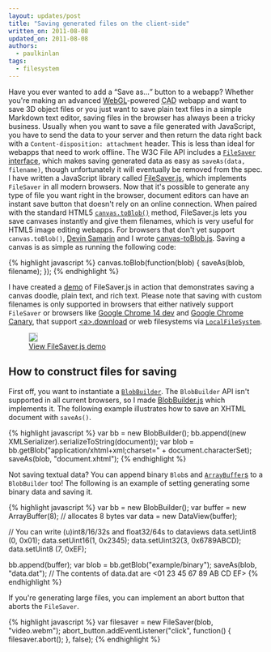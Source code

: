 ```yaml
---
layout: updates/post
title: "Saving generated files on the client-side"
written_on: 2011-08-08
updated_on: 2011-08-08
authors:
  - paulkinlan
tags:
  - filesystem
---
```

<p>Have you ever wanted to add a <q>Save as&hellip;</q> button to a webapp? Whether you're making an advanced <a href="https://developer.mozilla.org/en/WebGL">WebGL</a>-powered <abbr title="computer-aided design">CAD</abbr> webapp and want to save 3D object files or you just want to save plain text files in a simple Markdown text editor, saving files in the browser has always been a tricky business. Usually when you want to save a file generated with JavaScript, you have to send the data to your server and then return the data right back with a <code>Content-disposition: attachment</code> header. This is less than ideal for webapps that need to work offline. The W3C File API includes a <a href="http://www.w3.org/TR/file-writer-api/#the-filesaver-interface"><code>FileSaver</code> interface</a>, which makes saving generated data as easy as <code>saveAs(data, filename)</code>, though unfortunately it will eventually be removed from the spec. I have written a JavaScript library called <a href="https://github.com/eligrey/FileSaver.js">FileSaver.js</a>, which implements <code>FileSaver</code> in all modern browsers. Now that it's possible to generate any type of file you want right in the browser, document editors can have an instant save button that doesn't rely on an online connection. When paired with the standard HTML5 <a href="http://www.w3.org/TR/html5/the-canvas-element.html"><code>canvas.toBlob()</code></a> method, FileSaver.js lets you save canvases instantly and give them filenames, which is very useful for HTML5 image editing webapps. For browsers that don't yet support <code>canvas.toBlob()</code>, <a href="https://github.com/eboyjr">Devin Samarin</a> and I wrote <a href="https://github.com/eligrey/canvas-toBlob.js">canvas-toBlob.js</a>. Saving a canvas is as simple as running the following code:</p>

{% highlight javascript %}
canvas.toBlob(function(blob) {
  saveAs(blob, filename);
});
{% endhighlight %}

<p>I have created a <a href="http://oftn.org/projects/FileSaver.js/demo/">demo</a> of FileSaver.js in action that demonstrates saving a canvas doodle, plain text, and rich text. Please note that saving with custom filenames is only supported in browsers that either natively support <code>FileSaver</code> or browsers like <a href="http://www.chromium.org/getting-involved/dev-channel">Google Chrome 14 dev</a> and <a href="http://tools.google.com/dlpage/chromesxs">Google Chrome Canary</a>, that support <a href="http://developers.whatwg.org/links.html#downloading-resources">&lt;a&gt;.download</a> or web filesystems via <a href="http://www.w3.org/TR/file-system-api/#using-localfilesystem"><code>LocalFileSystem</code></a>.</p>

<figure><a href="http://eligrey.com/demos/FileSaver.js/"><img style="border:1px solid #ccc;max-width: 100%;" src="http://dl.dropbox.com/u/39519/filesaverss.png">
<figcaption>View FileSaver.js demo</figcaption></a></figure>

<h2>How to construct files for saving</h2>

<p>First off, you want to instantiate a <a href="https://developer.mozilla.org/en/DOM/BlobBuilder"><code>BlobBuilder</code></a>. The <code>BlobBuilder</code> API isn't supported in all current browsers, so I made <a href="https://github.com/eligrey/BlobBuilder.js">BlobBuilder.js</a> which implements it. The following example illustrates how to save an XHTML document with <code>saveAs()</code>.</p>

{% highlight javascript %}
var bb = new BlobBuilder();
bb.append((new XMLSerializer).serializeToString(document));
var blob = bb.getBlob("application/xhtml+xml;charset=" + document.characterSet);
saveAs(blob, "document.xhtml");
{% endhighlight %}

<p>Not saving textual data? You can append binary <code>Blob</code>s and <a href="https://developer.mozilla.org/en/JavaScript_typed_arrays"><code>ArrayBuffer</code>s</a> to a <code>BlobBuilder</code> too! The following is an example of setting generating some binary data and saving it.</p>

{% highlight javascript %}
var bb = new BlobBuilder();
var buffer = new ArrayBuffer(8); // allocates 8 bytes
var data = new DataView(buffer);

// You can write (u)int8/16/32s and float32/64s to dataviews
data.setUint8 (0, 0x01);
data.setUint16(1, 0x2345);
data.setUint32(3, 0x6789ABCD);
data.setUint8 (7, 0xEF);

bb.append(buffer);
var blob = bb.getBlob("example/binary");
saveAs(blob, "data.dat");
// The contents of data.dat are &lt;01 23 45 67 89 AB CD EF&gt;
{% endhighlight %}

<p>If you're generating large files, you can implement an abort button that aborts the <code>FileSaver</code>.</p>

{% highlight javascript %}
var filesaver = new FileSaver(blob, "video.webm");
abort_button.addEventListener("click", function() {
  filesaver.abort();
}, false);
{% endhighlight %}
